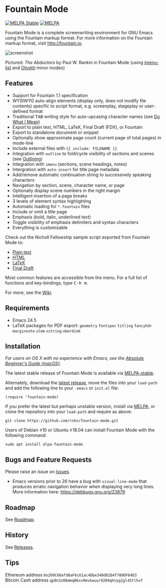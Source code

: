 Fountain Mode
=============

[![MELPA Stable](https://stable.melpa.org/packages/fountain-mode-badge.svg)](https://stable.melpa.org/#/fountain-mode)
[![MELPA](https://melpa.org/packages/fountain-mode-badge.svg)](https://melpa.org/#/fountain-mode)

Fountain Mode is a complete screenwriting environment for GNU Emacs
using the Fountain markup format. For more information on the Fountain markup
format, visit <http://fountain.io>.

![screenshot](https://github.com/rnkn/fountain-mode/raw/master/screenshots/01.png)

Pictured: *The Abductors* by Paul W. Rankin in Fountain Mode (using [imenu-list] and
[Olivetti] minor modes)

[imenu-list]: https://github.com/bmag/imenu-list "imenu-list"
[olivetti]: https://github.com/rnkn/olivetti "Olivetti"

Features
--------

- Support for Fountain 1.1 specification
- WYSIWYG auto-align elements (display only, does not modify file contents)
  specific to script format, e.g. screenplay, stageplay or user-defined format
- Traditional <kbd>TAB</kbd> writing style for auto-upcasing character names
  (see [Do What I Mean])
- Export to plain text, HTML, LaTeX, Final Draft (FDX), or Fountain
- Export to standalone document or snippet
- Optionally show approximate page count (current page of total pages) in
  mode-line
- Include external files with `{{ include: FILENAME }}`
- Integration with `outline` to fold/cycle visibility of sections and scenes
  (see [Outlining])
- Integration with `imenu` (sections, scene headings, notes)
- Intergration with `auto-insert` for title page metadata
- Add/remove automatic continuation string to successively speaking characters
- Navigation by section, scene, character name, or page
- Optionally display scene numbers in the right margin
- Intelligent insertion of a page breaks
- 3 levels of element syntax highlighting
- Automatic loading for `*.fountain` files
- Include or omit a title page
- Emphasis (bold, italic, underlined text)
- Toggle visibility of emphasis delimiters and syntax characters
- Everything is customizable

Check out the Nicholl Fellowship sample script exported from Fountain Mode to:

- [Plain text](https://gist.github.com/rnkn/edd4fd20e0f6ce2ca1f75e37496e38c9/raw/)
- [HTML](https://rawgit.com/rnkn/mcqueen/master/sample/sample.html)
- [LaTeX](https://www.sharelatex.com/project/54ed9180966959cb7fdbde8e)
- [Final Draft](https://gist.github.com/rnkn/f56934ac723d43c5dec63952dd99dcfd/raw/)

Most common features are accessible from the menu. For a full list of functions
and key-bindings, type <kbd>C-h m</kbd>.

[Do What I Mean]: https://github.com/rnkn/fountain-mode/wiki/Do-What-I-Mean
[Outlining]: https://github.com/rnkn/fountain-mode/wiki/Outlining

For more, see the [Wiki](https://github.com/rnkn/fountain-mode/wiki).

Requirements
------------

- Emacs 24.5
- LaTeX packages for PDF export: `geometry` `fontspec` `titling` `fancyhdr`
  `marginnote` `ulem` `xstring` `oberdiek`

Installation
------------

*For users on OS X with no experience with Emacs, see the
[Absolute Beginner's Guide (macOS)][guide].*

The latest stable release of Fountain Mode is available via
[MELPA-stable](http://stable.melpa.org/#/fountain-mode).

Alternately, download the [latest release], move the files into your
`load-path` and add the following line to your `.emacs` or `init.el` file:

    (require 'fountain-mode)

If you prefer the latest but perhaps unstable version, install via
[MELPA], or clone the repository into your `load-path` and require as
above:

    git clone https://github.com/rnkn/fountain-mode.git

Users of Debian ≥10 or Ubuntu ≥18.04 can install Fountain Mode with the following command:

    sudo apt install elpa-fountain-mode

[guide]: https://github.com/rnkn/fountain-mode/wiki/Absolute-Beginner's-Guide-(macOS) "Absolute Beginner's Guide (macOS)"
[melpa]: https://melpa.org/#/fountain-mode "MELPA"
[melpa-stable]: https://stable.melpa.org/#/fountain-mode "MELPA-stable"
[latest release]: https://github.com/rnkn/fountain-mode/releases/latest "Fountain Mode latest release"

Bugs and Feature Requests
-------------------------

Please raise an issue on [Issues](https://github.com/rnkn/fountain-mode/issues).

- Emacs versions prior to 26 have a bug with `visual-line-mode` that produces erratic
  navigation behavior when displaying very long lines. More information here:
  <https://debbugs.gnu.org/23879>

Roadmap
-------

See [Roadmap](https://github.com/rnkn/fountain-mode/projects/2).

History
-------

See [Releases](https://github.com/rnkn/fountain-mode/releases).

Tips
----

Ethereum address `0x209C60afd8aF6c61ac4Dbe340d81D4f789DF64D3`  
Bitcoin Cash address `qp0n3z88mmq06xv9mvkwuur9289qhnyg2gl45tlhxf`
